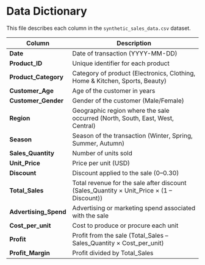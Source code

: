 # Data Dictionary

This file describes each column in the `synthetic_sales_data.csv` dataset.

| Column | Description |
| --- | --- |
| **Date** | Date of transaction (YYYY-MM-DD) |
| **Product_ID** | Unique identifier for each product |
| **Product_Category** | Category of product (Electronics, Clothing, Home & Kitchen, Sports, Beauty) |
| **Customer_Age** | Age of the customer in years |
| **Customer_Gender** | Gender of the customer (Male/Female) |
| **Region** | Geographic region where the sale occurred (North, South, East, West, Central) |
| **Season** | Season of the transaction (Winter, Spring, Summer, Autumn) |
| **Sales_Quantity** | Number of units sold |
| **Unit_Price** | Price per unit (USD) |
| **Discount** | Discount applied to the sale (0–0.30) |
| **Total_Sales** | Total revenue for the sale after discount (Sales_Quantity × Unit_Price × (1 – Discount)) |
| **Advertising_Spend** | Advertising or marketing spend associated with the sale |
| **Cost_per_unit** | Cost to produce or procure each unit |
| **Profit** | Profit from the sale (Total_Sales – Sales_Quantity × Cost_per_unit) |
| **Profit_Margin** | Profit divided by Total_Sales |
